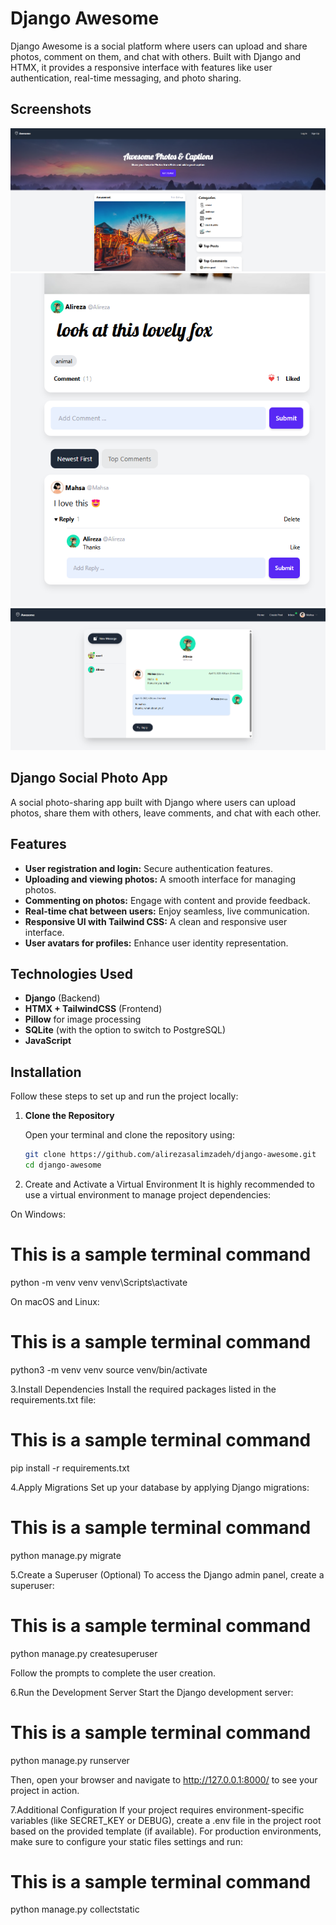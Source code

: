 # Django Awesome

Django Awesome is a social platform where users can upload and share photos, comment on them, and chat with others. Built with Django and HTMX, it provides a responsive interface with features like user authentication, real-time messaging, and photo sharing.

## Screenshots

![Home Screen](images/home.png)
![Comment and Reply](images/comment%20and%20reply.png)
![Inbox Message](images/inbox%20message.png)

## Django Social Photo App

A social photo-sharing app built with Django where users can upload photos, share them with others, leave comments, and chat with each other.

## Features

- **User registration and login:** Secure authentication features.
- **Uploading and viewing photos:** A smooth interface for managing photos.
- **Commenting on photos:** Engage with content and provide feedback.
- **Real-time chat between users:** Enjoy seamless, live communication.
- **Responsive UI with Tailwind CSS:** A clean and responsive user interface.
- **User avatars for profiles:** Enhance user identity representation.

## Technologies Used

- **Django** (Backend)
- **HTMX + TailwindCSS** (Frontend)
- **Pillow** for image processing
- **SQLite** (with the option to switch to PostgreSQL)
- **JavaScript**

## Installation

Follow these steps to set up and run the project locally:

1. **Clone the Repository**

   Open your terminal and clone the repository using:
   ```bash
   git clone https://github.com/alirezasalimzadeh/django-awesome.git
   cd django-awesome
   
2. Create and Activate a Virtual Environment
It is highly recommended to use a virtual environment to manage project dependencies:

On Windows:
# This is a sample terminal command
python -m venv venv
venv\Scripts\activate

On macOS and Linux:
# This is a sample terminal command
python3 -m venv venv
source venv/bin/activate

3.Install Dependencies
Install the required packages listed in the requirements.txt file:
# This is a sample terminal command
pip install -r requirements.txt

4.Apply Migrations
Set up your database by applying Django migrations:
# This is a sample terminal command
python manage.py migrate

5.Create a Superuser (Optional)
To access the Django admin panel, create a superuser:
# This is a sample terminal command
python manage.py createsuperuser

Follow the prompts to complete the user creation.

6.Run the Development Server
Start the Django development server:
# This is a sample terminal command
python manage.py runserver

Then, open your browser and navigate to http://127.0.0.1:8000/ to see your project in action.

7.Additional Configuration
If your project requires environment-specific variables (like SECRET_KEY or DEBUG), create a .env file in the project root based on the provided template (if available).
For production environments, make sure to configure your static files settings and run:
# This is a sample terminal command
python manage.py collectstatic
